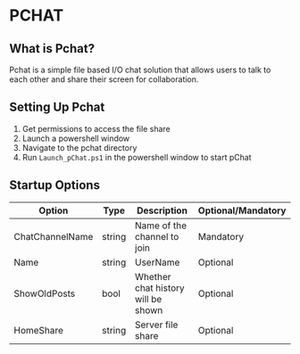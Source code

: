 # PCHAT

## What is Pchat?
Pchat is a simple file based I/O chat solution that allows users to talk to each other and share their screen for collaboration.

## Setting Up Pchat
1. Get permissions to access the file share
2. Launch a powershell window
3. Navigate to the pchat directory
4. Run `Launch_pChat.ps1` in the powershell window to start pChat

## Startup Options
| Option | Type | Description | Optional/Mandatory | 
| ----------- | ----------- | ----------- | ----------- |
| ChatChannelName | string | Name of the channel to join  | Mandatory |
| Name | string | UserName | Optional |
| ShowOldPosts | bool | Whether chat history will be shown | Optional |
| HomeShare | string | Server file share | Optional |
